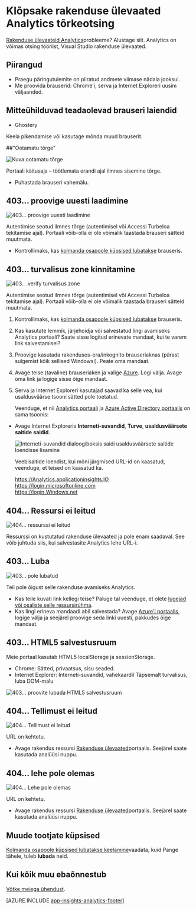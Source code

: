 <properties 
    pageTitle="Tõrkeotsingu Analytics - tööriista võimas otsing, rakenduse ülevaated | Microsoft Azure'i" 
    description="Rakenduse ülevaated analytics probleeme? Alustage siit. " 
    services="application-insights" 
    documentationCenter=""
    authors="alancameronwills" 
    manager="douge"/>

<tags 
    ms.service="application-insights" 
    ms.workload="tbd" 
    ms.tgt_pltfrm="ibiza" 
    ms.devlang="na" 
    ms.topic="article" 
    ms.date="07/11/2016" 
    ms.author="awills"/>


# <a name="troubleshoot-analytics-in-application-insights"></a>Klõpsake rakenduse ülevaated Analytics tõrkeotsing


[Rakenduse ülevaateid Analytics](app-insights-analytics.md)probleeme? Alustage siit. Analytics on võimas otsing tööriist, Visual Studio rakenduse ülevaated.



## <a name="limits"></a>Piirangud

* Praegu päringutulemite on piiratud andmete viimase nädala jooksul.
* Me proovida brauserid: Chrome'i, serva ja Internet Exploreri uusim väljaanded.


## <a name="known-incompatible-browser-extensions"></a>Mitteühilduvad teadaolevad brauseri laiendid

* Ghostery

Keela pikendamise või kasutage mõnda muud brauserit.


##<a name="e-a"></a>"Ootamatu tõrge"

![Kuva ootamatu tõrge](./media/app-insights-analytics-troubleshooting/010.png)

Portaali käitusaja – töötlemata erandi ajal ilmnes sisemine tõrge.

* Puhastada brauseri vahemälu. 

## <a name="e-b"></a>403... proovige uuesti laadimine

![403... proovige uuesti laadimine](./media/app-insights-analytics-troubleshooting/020.png)

Autentimise seotud ilmnes tõrge (autentimisel või Accessi Turbeloa tekitamise ajal). Portaali võib-olla ei ole võimalik taastada brauseri sätteid muutmata.

* Kontrollimaks, kas [kolmanda osapoole küpsised lubatakse](#cookies) brauseris. 


## <a name="authentication"></a>403... turvalisus zone kinnitamine

![403.. .verify turvalisus zone](./media/app-insights-analytics-troubleshooting/030.png)

Autentimise seotud ilmnes tõrge (autentimisel või Accessi Turbeloa tekitamise ajal). Portaali võib-olla ei ole võimalik taastada brauseri sätteid muutmata.

1. Kontrollimaks, kas [kolmanda osapoole küpsised lubatakse](#cookies) brauseris. 

2. Kas kasutate lemmik, järjehoidja või salvestatud lingi avamiseks Analytics portaali? Saate sisse logitud erinevate mandaat, kui te varem link salvestamisel?

2. Proovige kasutada rakenduses-era/inkognito brauseriaknas (pärast sulgemist kõik sellised Windowsi). Peate oma mandaat. 

2. Avage teise (tavaline) brauseriaken ja valige [Azure](https://portal.azure.com). Logi välja. Avage oma link ja logige sisse õige mandaat.

2. Serva ja Internet Exploreri kasutajad saavad ka selle vea, kui usaldusväärse tsooni sätted pole toetatud.

    Veenduge, et nii [Analytics portaali](https://analytics.applicationinsights.io) ja [Azure Active Directory portaalis](https://portal.azure.com) on sama tsoonis:

 * Avage Internet Exploreris **Interneti-suvandid**, **Turve**, **usaldusväärsete saitide** **saidid**.

    ![Interneti-suvandid dialoogiboksis saidi usaldusväärsete saitide loendisse lisamine](./media/app-insights-analytics-troubleshooting/033.png)

    Veebisaitide loendist, kui mõni järgmised URL-id on kaasatud, veenduge, et teised on kaasatud ka.

    https://Analytics.applicationinsights.IO<br/>
   https://login.microsoftonline.com<br/>
   https://login.Windows.net


## <a name="e-d"></a>404... Ressursi ei leitud

![404... ressurssi ei leitud](./media/app-insights-analytics-troubleshooting/040.png)

Ressurssi on kustutatud rakenduse ülevaated ja pole enam saadaval. See võib juhtuda siis, kui salvestasite Analytics lehe URL-i.


## <a name="e-e"></a>403... Luba

![403... pole lubatud](./media/app-insights-analytics-troubleshooting/050.png)

Teil pole õigust selle rakenduse avamiseks Analytics.

* Kas teile kuvati link kellegi teise? Paluge tal veenduge, et olete [lugejad või osaliste selle ressursirühma](app-insights-resources-roles-access-control.md).
* Kas lingi erineva mandaadi abil salvestada? Avage [Azure'i portaalis](https://portal.azure.com), logige välja ja seejärel proovige seda linki uuesti, pakkudes õige mandaat.

## <a name="html-storage"></a>403... HTML5 salvestusruum

Meie portaal kasutab HTML5 localStorage ja sessionStorage.

* Chrome: Sätted, privaatsus, sisu seaded.
* Internet Explorer: Interneti-suvandid, vahekaardil Täpsemalt turvalisus, luba DOM-mälu


![403... proovite lubada HTML5 salvestusruum](./media/app-insights-analytics-troubleshooting/060.png)

## <a name="e-g"></a>404... Tellimust ei leitud


![404... Tellimust ei leitud](./media/app-insights-analytics-troubleshooting/070.png)

URL on kehtetu. 

* Avage rakendus ressursi [Rakenduse ülevaated](https://portal.azure.com)portaalis. Seejärel saate kasutada analüüsi nuppu.

## <a name="e-h"></a>404... lehe pole olemas

![404... Lehe pole olemas](./media/app-insights-analytics-troubleshooting/080.png)

URL on kehtetu.

* Avage rakendus ressursi [Rakenduse ülevaated](https://portal.azure.com)portaalis. Seejärel saate kasutada analüüsi nuppu.

## <a name="cookies"></a>Muude tootjate küpsised

  [Kolmanda osapoole küpsised lubatakse keelamine](http://www.digitalcitizen.life/how-disable-third-party-cookies-all-major-browsers)vaadata, kuid Pange tähele, tuleb **lubada** neid.

## <a name="e-x"></a>Kui kõik muu ebaõnnestub    

[Võtke meiega ühendust](app-insights-get-dev-support.md).
 
[AZURE.INCLUDE [app-insights-analytics-footer](../../includes/app-insights-analytics-footer.md)]

